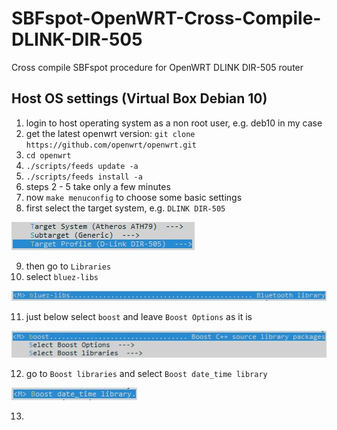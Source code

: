 # SBFspot-OpenWRT-Cross-Compile-DLINK-DIR-505
Cross compile SBFspot procedure for OpenWRT DLINK DIR-505 router

## Host OS settings (Virtual Box Debian 10)

1. login to host operating system as a non root user, e.g. deb10 in my case
2. get the latest openwrt version: `git clone https://github.com/openwrt/openwrt.git`
3. `cd openwrt`
4. `./scripts/feeds update -a`
5. `./scripts/feeds install -a`
6. steps 2 - 5 take only a few minutes
7. now `make menuconfig` to choose some basic settings
8. first select the target system, e.g. `DLINK DIR-505`

![](https://raw.githubusercontent.com/hatziliontos/SBFspot-OpenWRT-Cross-Compile-DLINK-DIR-505/main/images/Clipboard01.jpg)

9. then go to `Libraries`
10. select `bluez-libs`

![](https://raw.githubusercontent.com/hatziliontos/SBFspot-OpenWRT-Cross-Compile-DLINK-DIR-505/main/images/Clipboard02.jpg)

11. just below select `boost` and leave `Boost Options` as it is

![](https://raw.githubusercontent.com/hatziliontos/SBFspot-OpenWRT-Cross-Compile-DLINK-DIR-505/main/images/Clipboard03.jpg)

12. go to `Boost libraries` and select `Boost date_time library`

![](https://raw.githubusercontent.com/hatziliontos/SBFspot-OpenWRT-Cross-Compile-DLINK-DIR-505/main/images/Clipboard04.jpg)

13. 
